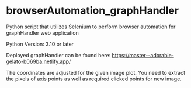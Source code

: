 # browserAutomation_graphHandler

Python script that utilizes Selenium to perform browser automation for graphHandler web application

Python Version: 3.10 or later

Deployed graphHandler can be found here: https://master--adorable-gelato-b069ba.netlify.app/

The coordinates are adjusted for the given image plot. You need to extract the pixels of axis points as well as required clicked points for new image.
